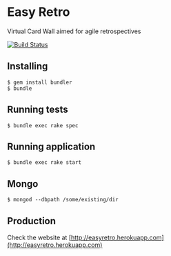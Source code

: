 # Easy Retro

Virtual Card Wall aimed for agile retrospectives

[![Build Status](https://secure.travis-ci.org/thiagotnunes/easy-retro.png?branch=master)](http://travis-ci.org/thiagotnunes/easy-retro)

## Installing

    $ gem install bundler
    $ bundle

## Running tests

    $ bundle exec rake spec

## Running application

    $ bundle exec rake start

## Mongo
    
    $ mongod --dbpath /some/existing/dir

## Production

Check the website at [http://easyretro.herokuapp.com](http://easyretro.herokuapp.com)
